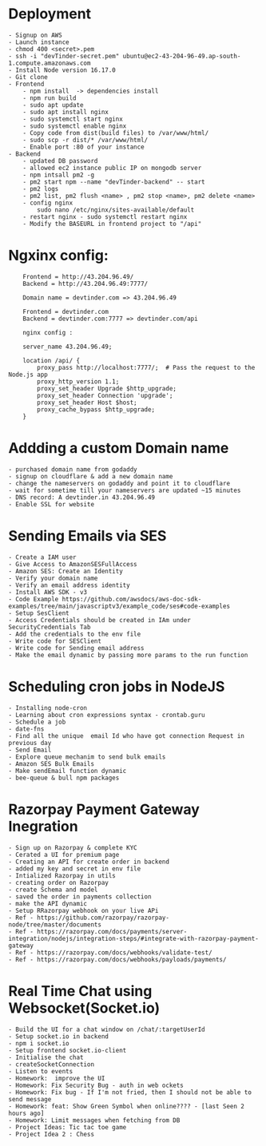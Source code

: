# Deployment

    - Signup on AWS
    - Launch instance
    - chmod 400 <secret>.pem
    - ssh -i "devTinder-secret.pem" ubuntu@ec2-43-204-96-49.ap-south-1.compute.amazonaws.com
    - Install Node version 16.17.0
    - Git clone
    - Frontend
        - npm install  -> dependencies install
        - npm run build
        - sudo apt update
        - sudo apt install nginx
        - sudo systemctl start nginx
        - sudo systemctl enable nginx
        - Copy code from dist(build files) to /var/www/html/
        - sudo scp -r dist/* /var/www/html/
        - Enable port :80 of your instance
    - Backend
        - updated DB password
        - allowed ec2 instance public IP on mongodb server
        - npm intsall pm2 -g
        - pm2 start npm --name "devTinder-backend" -- start
        - pm2 logs
        - pm2 list, pm2 flush <name> , pm2 stop <name>, pm2 delete <name>
        - config nginx
            sudo nano /etc/nginx/sites-available/default
        - restart nginx - sudo systemctl restart nginx
        - Modify the BASEURL in frontend project to "/api"

# Ngxinx config:

        Frontend = http://43.204.96.49/
        Backend = http://43.204.96.49:7777/

        Domain name = devtinder.com => 43.204.96.49

        Frontend = devtinder.com
        Backend = devtinder.com:7777 => devtinder.com/api

        nginx config :

        server_name 43.204.96.49;

        location /api/ {
            proxy_pass http://localhost:7777/;  # Pass the request to the Node.js app
            proxy_http_version 1.1;
            proxy_set_header Upgrade $http_upgrade;
            proxy_set_header Connection 'upgrade';
            proxy_set_header Host $host;
            proxy_cache_bypass $http_upgrade;
        }

# Addding a custom Domain name

    - purchased domain name from godaddy
    - signup on cloudflare & add a new domain name
    - change the nameservers on godaddy and point it to cloudflare
    - wait for sometime till your nameservers are updated ~15 minutes
    - DNS record: A devtinder.in 43.204.96.49
    - Enable SSL for website

# Sending Emails via SES

    - Create a IAM user
    - Give Access to AmazonSESFullAccess
    - Amazon SES: Create an Identity
    - Verify your domain name
    - Verify an email address identity
    - Install AWS SDK - v3
    - Code Example https://github.com/awsdocs/aws-doc-sdk-examples/tree/main/javascriptv3/example_code/ses#code-examples
    - Setup SesClient
    - Access Credentials should be created in IAm under SecurityCredentials Tab
    - Add the credentials to the env file
    - Write code for SESClient
    - Write code for Sending email address
    - Make the email dynamic by passing more params to the run function

# Scheduling cron jobs in NodeJS

    - Installing node-cron
    - Learning about cron expressions syntax - crontab.guru
    - Schedule a job
    - date-fns
    - Find all the unique  email Id who have got connection Request in previous day
    - Send Email
    - Explore queue mechanim to send bulk emails
    - Amazon SES Bulk Emails
    - Make sendEmail function dynamic
    - bee-queue & bull npm packages

# Razorpay Payment Gateway Inegration

    - Sign up on Razorpay & complete KYC
    - Cerated a UI for premium page
    - Creating an API for create order in backend
    - added my key and secret in env file
    - Intialized Razorpay in utils
    - creating order on Razorpay
    - create Schema and model
    - saved the order in payments collection
    - make the API dynamic
    - Setup RRazorpay webhook on your live APi
    - Ref - https://github.com/razorpay/razorpay-node/tree/master/documents
    - Ref - https://razorpay.com/docs/payments/server-integration/nodejs/integration-steps/#integrate-with-razorpay-payment-gateway
    - Ref - https://razorpay.com/docs/webhooks/validate-test/
    - Ref - https://razorpay.com/docs/webhooks/payloads/payments/

# Real Time Chat using Websocket(Socket.io)

    - Build the UI for a chat window on /chat/:targetUserId
    - Setup socket.io in backend
    - npm i socket.io
    - Setup frontend socket.io-client
    - Initialise the chat
    - createSocketConnection
    - Listen to events
    - Homework:  improve the UI
    - Homework: Fix Security Bug - auth in web ockets
    - Homework: Fix bug - If I'm not fried, then I should not be able to send message
    - Homework: feat: Show Green Symbol when online???? - [last Seen 2 hours ago]
    - Homework: Limit messages when fetching from DB
    - Project Ideas: Tic tac toe game
    - Project Idea 2 : Chess
